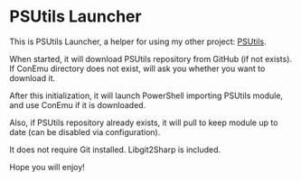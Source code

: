 # PSUtils Launcher

This is PSUtils Launcher, a helper for using my other project: [PSUtils](https://github.com/ecsousa/PSUtils).

When started, it will download PSUtils repository from GitHub (if not exists). If ConEmu directory does not exist, will ask you whether you want to download it.

After this initialization, it will launch PowerShell importing PSUtils module, and use ConEmu if it is downloaded.

Also, if PSUtils repository already exists, it will pull to keep module up to date (can be disabled via configuration).

It does not require Git installed. Libgit2Sharp is included.

Hope you will enjoy!
